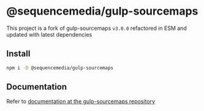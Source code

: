 # @sequencemedia/gulp-sourcemaps

This project is a fork of gulp-sourcemaps `v3.0.0` refactored in ESM and updated with latest dependencies

## Install

```bash
npm i -D @sequencemedia/gulp-sourcemaps
```

## Documentation

Refer to [documentation at the gulp-sourcemaps repository](https://github.com/gulp-sourcemaps/gulp-sourcemaps)
